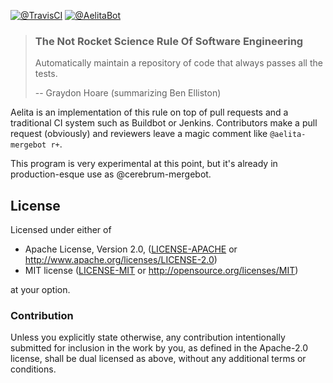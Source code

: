 [![@TravisCI]][Build Status]
[![@AelitaBot]][Build Queue]

> ### The Not Rocket Science Rule Of Software Engineering
>
> Automatically maintain a repository of code that always passes all the tests.
>
> -- Graydon Hoare (summarizing Ben Elliston)

Aelita is an implementation of this rule on top of pull requests and
a traditional CI system such as Buildbot or Jenkins.
Contributors make a pull request (obviously) and
reviewers leave a magic comment like `@aelita-mergebot r+`.

This program is very experimental at this point,
but it's already in production-esque use as @cerebrum-mergebot.


## License

Licensed under either of

 * Apache License, Version 2.0, ([LICENSE-APACHE](LICENSE-APACHE) or http://www.apache.org/licenses/LICENSE-2.0)
 * MIT license ([LICENSE-MIT](LICENSE-MIT) or http://opensource.org/licenses/MIT)

at your option.

### Contribution

Unless you explicitly state otherwise, any contribution intentionally
submitted for inclusion in the work by you, as defined in the Apache-2.0
license, shall be dual licensed as above, without any additional terms or
conditions.


[@TravisCI]: https://travis-ci.org/AelitaBot/aelita.svg?branch=master
[Build Status]: https://travis-ci.org/AelitaBot/aelita
[@AelitaBot]: https://img.shields.io/badge/passing-automatically-FF69b4.svg
[Build Queue]: http://104.197.185.190/aelita

